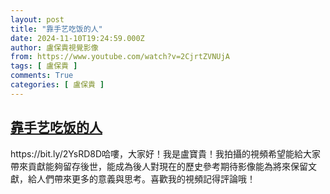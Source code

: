 ```yaml
---
layout: post
title: "靠手艺吃饭的人"
date: 2024-11-10T19:24:59.000Z
author: 盧保貴視覺影像
from: https://www.youtube.com/watch?v=2CjrtZVNUjA
tags: [ 盧保貴 ]
comments: True
categories: [ 盧保貴 ]
---
```

<!--1731266699000-->
[靠手艺吃饭的人](https://www.youtube.com/watch?v=2CjrtZVNUjA)
------

<div>
https://bit.ly/2YsRD8D哈嘍，大家好！我是盧寶貴！我拍攝的視頻希望能給大家帶來貢獻能夠留存後世，能成為後人對現在的歷史參考期待影像能為將來保留文獻，給人們帶來更多的意義與思考。喜歡我的視頻記得評論哦！
</div>
